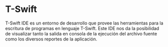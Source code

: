 # T-Swift
T-Swift IDE es un entorno de desarrollo que provee las herramientas para la escritura de programas en lenguaje T-Swift. Este IDE nos da la posibilidad de visualizar tanto la salida en consola de la ejecución del archivo fuente como los diversos reportes de la aplicación.
